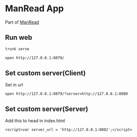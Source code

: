 # ManRead App

Part of [ManRead](https://github.com/ManReadApp/ManRead)

## Run web
```sh
trunk serve

open http://127.0.0.1:8079/
```

## Set custom server(Client)
Set in url
```
open http://127.0.0.1:8079/?server=http://127.0.0.1:8080
```

## Set custom server(Server)
Add this to head in index.html
```
<script>var server_url = 'http://127.0.0.1:8082';</script>
```